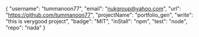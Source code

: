 {
	"username": "tummanoon77",
	"email": "nukgroup@yahoo.com",
	"url": "https://github.com/tummanoon77",
	"projectName": "portfolio_gen",
	"write": "this is verygood project",
	"badge": "MIT",
	"inStall": "npm",
	"test": "node",
	"repo": "nada"
}